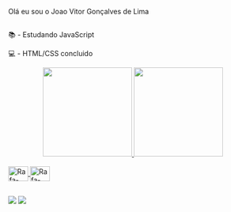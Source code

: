 Olá eu sou o Joao Vitor Gonçalves de Lima
##
📚 - Estudando JavaScript

💻 - HTML/CSS concluido

<div align="center">
  <a href="https://github.com/github.com/JoaoVitorGL23">
  <img height="180em" src="https://github-readme-stats.vercel.app/api?username=JoaoVitorGL23&show_icons=true&theme=dark&include_all_commits=true&count_private=true"/>
  <img height="180em" src="https://github-readme-stats.vercel.app/api/top-langs/?username=JoaoVitorGL23&layout=compact&langs_count=7&theme=dark"/>
</div>
<div style="display: inline_block"><br>

  <img align="center" alt="Rafa-HTML" height="30" width="40" src="https://raw.githubusercontent.com/devicons/devicon/master/icons/html5/html5-original.svg">
  <img align="center" alt="Rafa-CSS" height="30" width="40" src="https://raw.githubusercontent.com/devicons/devicon/master/icons/css3/css3-original.svg">

</div>
  
  ##
 
<div> 
  <a href="https://instagram.com/joaovitorgl_" target="_blank"><img src="https://img.shields.io/badge/-Instagram-%23E4405F?style=for-the-badge&logo=instagram&logoColor=white" target="_blank"></a>
  <a href = "mailto:JoaoVitorGL231202@outlook.com"><img src="https://img.shields.io/badge/-Gmail-%23333?style=for-the-badge&logo=gmail&logoColor=white" target="_blank"></a>
